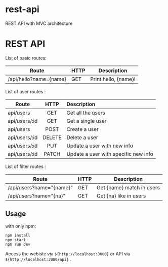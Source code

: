 # rest-api
REST API with MVC architecture
# REST API
List of basic routes:

|Route                 | HTTP     | Description          |
|----------------------| ---------| ---------------------|
|/api/hello?name={name}| GET      | Print hello, {name}! |

List of user routes :

|Route               | HTTP     | Description                         |
|--------------------|:--------:|:------------------------------------|
|api/users           | GET      | Get all the users                   |
|api/users/:id       | GET      | Get a single user                   |
|api/users           | POST     | Create a user                       |
|api/users/:id       | DELETE   | Delete a user                       |
|api/users/:id       | PUT      | Update a user with new info         |
|api/users/:id       | PATCH    | Update a user with specific new info|

List of filter routes :

|Route                   | HTTP     | Description               |
|------------------------| ---------| --------------------------|
|/api/users?name="{name}"| GET      | Get {name} match in users |
|/api/users?name="{na}"  | GET      | Get {na} like in users    |

## Usage
with only npm:

```
npm install
npm start
npm run dev
```

Access the webiste via `${http://localhost:3000}` or API via `${http://localhost:3000/api}` .
